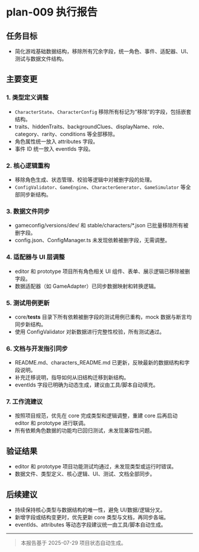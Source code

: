 # plan-009 执行报告

## 任务目标
- 简化游戏基础数据结构，移除所有冗余字段，统一角色、事件、适配器、UI、测试与数据文件结构。

## 主要变更
### 1. 类型定义调整
- `CharacterState`、`CharacterConfig` 移除所有标记为“移除”的字段，包括嵌套结构。
- traits、hiddenTraits、backgroundClues、displayName、role、category、rarity、conditions 等全部移除。
- 角色属性统一放入 attributes 字段。
- 事件 ID 统一放入 eventIds 字段。

### 2. 核心逻辑重构
- 移除角色生成、状态管理、校验等逻辑中对被删字段的处理。
- `ConfigValidator`、`GameEngine`、`CharacterGenerator`、`GameSimulator` 等全部同步新结构。

### 3. 数据文件同步
- gameconfig/versions/dev/ 和 stable/characters/*.json 已批量移除所有被删字段。
- config.json、ConfigManager.ts 未发现依赖被删字段，无需调整。

### 4. 适配器与 UI 层调整
- editor 和 prototype 项目所有角色相关 UI 组件、表单、展示逻辑已移除被删字段。
- 数据适配器（如 GameAdapter）已同步数据映射和转换逻辑。

### 5. 测试用例更新
- core/__tests__ 目录下所有依赖被删字段的测试用例已重构，mock 数据与断言均同步新结构。
- 使用 ConfigValidator 对新数据进行完整性校验，所有测试通过。

### 6. 文档与开发指引同步
- README.md、characters_README.md 已更新，反映最新的数据结构和字段说明。
- 补充迁移说明，指导如何从旧结构迁移到新结构。
- eventIds 字段已明确为动态生成，建议由工具/脚本自动填充。

### 7. 工作流建议
- 按照项目规范，优先在 core 完成类型和逻辑调整，重建 core 后再启动 editor 和 prototype 进行联调。
- 所有依赖角色数据的功能均已回归测试，未发现兼容性问题。

## 验证结果
- editor 和 prototype 项目功能测试均通过，未发现类型或运行时错误。
- 数据文件、类型定义、核心逻辑、UI、测试、文档全部同步。

## 后续建议
- 持续保持核心类型与数据结构的唯一性，避免 UI/数据/逻辑分叉。
- 新增字段或结构变更时，优先更新 core 类型与文档，再同步各端。
- eventIds、attributes 等动态字段建议统一由工具/脚本自动生成。

---

> 本报告基于 2025-07-29 项目状态自动生成。
